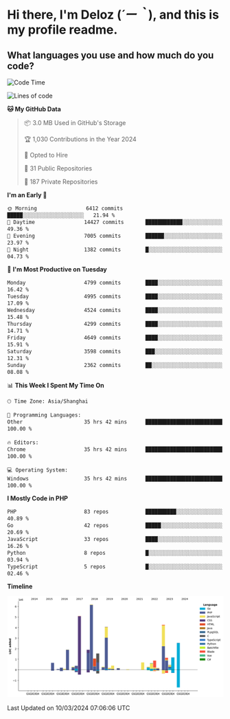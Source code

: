 # **Hi there, I'm Deloz (*´ー｀*), and this is my profile readme.**

## **What languages you use and how much do you code?**

<!--START_SECTION:waka-->
![Code Time](http://img.shields.io/badge/Code%20Time-3%2C431%20hrs%203%20mins-blue)

![Lines of code](https://img.shields.io/badge/From%20Hello%20World%20I%27ve%20Written-36.6%20million%20lines%20of%20code-blue)

**🐱 My GitHub Data** 

> 📦 3.0 MB Used in GitHub's Storage 
 > 
> 🏆 1,030 Contributions in the Year 2024
 > 
> 💼 Opted to Hire
 > 
> 📜 31 Public Repositories 
 > 
> 🔑 187 Private Repositories 
 > 
**I'm an Early 🐤** 

```text
🌞 Morning                6412 commits        █████░░░░░░░░░░░░░░░░░░░░   21.94 % 
🌆 Daytime                14427 commits       ████████████░░░░░░░░░░░░░   49.36 % 
🌃 Evening                7005 commits        ██████░░░░░░░░░░░░░░░░░░░   23.97 % 
🌙 Night                  1382 commits        █░░░░░░░░░░░░░░░░░░░░░░░░   04.73 % 
```
📅 **I'm Most Productive on Tuesday** 

```text
Monday                   4799 commits        ████░░░░░░░░░░░░░░░░░░░░░   16.42 % 
Tuesday                  4995 commits        ████░░░░░░░░░░░░░░░░░░░░░   17.09 % 
Wednesday                4524 commits        ████░░░░░░░░░░░░░░░░░░░░░   15.48 % 
Thursday                 4299 commits        ████░░░░░░░░░░░░░░░░░░░░░   14.71 % 
Friday                   4649 commits        ████░░░░░░░░░░░░░░░░░░░░░   15.91 % 
Saturday                 3598 commits        ███░░░░░░░░░░░░░░░░░░░░░░   12.31 % 
Sunday                   2362 commits        ██░░░░░░░░░░░░░░░░░░░░░░░   08.08 % 
```


📊 **This Week I Spent My Time On** 

```text
🕑︎ Time Zone: Asia/Shanghai

💬 Programming Languages: 
Other                    35 hrs 42 mins      █████████████████████████   100.00 % 

🔥 Editors: 
Chrome                   35 hrs 42 mins      █████████████████████████   100.00 % 

💻 Operating System: 
Windows                  35 hrs 42 mins      █████████████████████████   100.00 % 
```

**I Mostly Code in PHP** 

```text
PHP                      83 repos            ██████████░░░░░░░░░░░░░░░   40.89 % 
Go                       42 repos            █████░░░░░░░░░░░░░░░░░░░░   20.69 % 
JavaScript               33 repos            ████░░░░░░░░░░░░░░░░░░░░░   16.26 % 
Python                   8 repos             █░░░░░░░░░░░░░░░░░░░░░░░░   03.94 % 
TypeScript               5 repos             █░░░░░░░░░░░░░░░░░░░░░░░░   02.46 % 
```



**Timeline**

![Lines of Code chart](https://raw.githubusercontent.com/deloz/deloz/main/assets/bar_graph.png)


 Last Updated on 10/03/2024 07:06:06 UTC
<!--END_SECTION:waka-->
